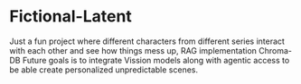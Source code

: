 # Fictional-Latent
Just a fun project where different characters from different series interact with each other and see how things mess up,
RAG implementation
Chroma-DB
Future goals is to integrate Vission models along with agentic access to be able create personalized unpredictable scenes.
